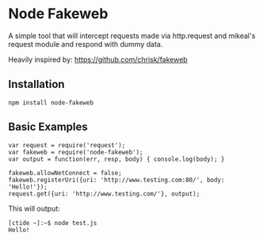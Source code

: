 # Node Fakeweb

A simple tool that will intercept requests made via http.request and
mikeal's request module and respond with dummy data.

Heavily inspired by: https://github.com/chrisk/fakeweb

## Installation

```
npm install node-fakeweb
```

## Basic Examples

```
var request = require('request');
var fakeweb = require('node-fakeweb');
var output = function(err, resp, body) { console.log(body); }

fakeweb.allowNetConnect = false;
fakeweb.registerUri({uri: 'http://www.testing.com:80/', body: 'Hello!'});
request.get({uri: 'http://www.testing.com/'}, output);
```

This will output:

```
[ctide ~]:~$ node test.js
Hello!
```

